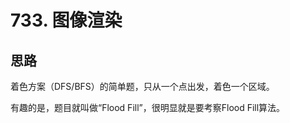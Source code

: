 # 733. 图像渲染

## 思路

着色方案（DFS/BFS）的简单题，只从一个点出发，着色一个区域。

有趣的是，题目就叫做“Flood Fill”，很明显就是要考察Flood Fill算法。
